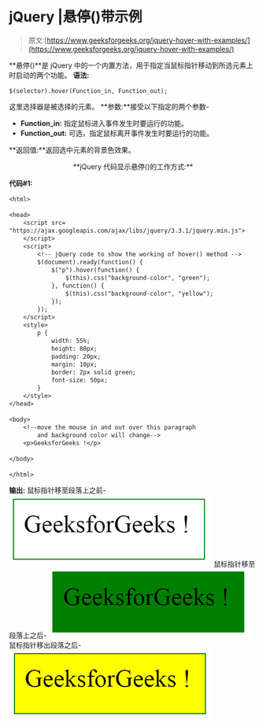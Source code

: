# jQuery |悬停()带示例

> 原文:[https://www.geeksforgeeks.org/jquery-hover-with-examples/](https://www.geeksforgeeks.org/jquery-hover-with-examples/)

**悬停()**是 jQuery 中的一个内置方法，用于指定当鼠标指针移动到所选元素上时启动的两个功能。
**语法:**

```
$(selector).hover(Function_in, Function_out);

```

这里选择器是被选择的元素。
**参数:**接受以下指定的两个参数-

*   **Function_in:** 指定鼠标进入事件发生时要运行的功能。
*   **Function_out:** 可选，指定鼠标离开事件发生时要运行的功能。

**返回值:**返回选中元素的背景色效果。

<center>**jQuery 代码显示悬停()的工作方式:**</center>

**代码#1:**

```
<html>

<head>
    <script src=
"https://ajax.googleapis.com/ajax/libs/jquery/3.3.1/jquery.min.js">
    </script>
    <script>
        <!-- jQuery code to show the working of hover() method -->
        $(document).ready(function() {
            $("p").hover(function() {
                $(this).css("background-color", "green");
            }, function() {
                $(this).css("background-color", "yellow");
            });
        });
    </script>
    <style>
        p {
            width: 55%;
            height: 80px;
            padding: 20px;
            margin: 10px;
            border: 2px solid green;
            font-size: 50px;
        }
    </style>
</head>

<body>
    <!--move the mouse in and out over this paragraph
        and background color will change-->
    <p>GeeksforGeeks !</p>

</body>

</html>
```

**输出:**
鼠标指针移至段落上之前-
![](img/f01081fe26003c4e8b23c2fc6a620c52.png)
鼠标指针移至段落上之后-
![](img/01a53ae417605cf82d0b003417528368.png)
鼠标指针移出段落之后-
![](img/61616bff348d35ecef557d690098eb58.png)